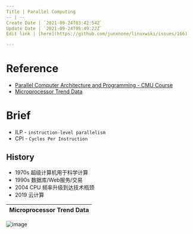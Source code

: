 ```yaml
---
Title | Parallel Computing
-- | --
Create Date | `2021-09-24T03:42:54Z`
Update Date | `2021-09-24T05:49:22Z`
Edit link | [here](https://github.com/junxnone/linuxwiki/issues/166)

---
```

# Reference
- [Parallel Computer Architecture and Programming - CMU Course](http://www.cs.cmu.edu/afs/cs/academic/class/15418-s20/www/lectures/)
- [Microprocessor Trend Data](https://github.com/karlrupp/microprocessor-trend-data)

# Brief
- ILP - `instruction-level parallelism`
- CPI - `Cycles Per Instruction`

## History
- 1970s 超级计算机用于科学计算
- 1990s 数据库/Web服务/交易
- 2004 CPU 频率升级到达技术瓶颈
- 2019 云计算


Microprocessor Trend Data |
-- |
![image](https://user-images.githubusercontent.com/2216970/134624585-0f72cb55-a779-4615-ab14-3f5dfa8e3bf1.png)



